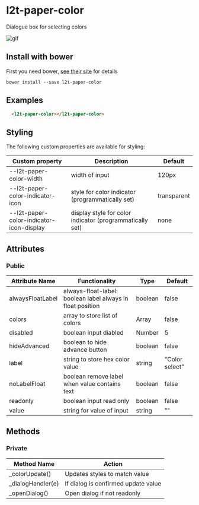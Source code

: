 # l2t-paper-color
Dialogue box for selecting colors

![gif](https://lh3.googleusercontent.com/-PwDk7mMnViE/WTHg2YVFCZI/AAAAAAAAdw4/V8CDBow09tcJMogh3EYGQsMQrMDLxxtkQCL0B/h296/2017-06-02.gif)

## Install with bower

First you need bower, [see their site](http://bower.io/) for details 

```
bower install --save l2t-paper-color
```

## Examples

<!---
```
<custom-element-demo>
  <template>
    <script src="../webcomponentsjs/webcomponents-lite.js"></script>
    <link rel="import" href="l2t-paper-color.html">
	 <next-code-block></next-code-block>
  </template>
</custom-element-demo>
```
-->
```html
  <l2t-paper-color></l2t-paper-color>
```
  
## Styling

The following custom properties are available for styling:

| Custom property | Description | Default |
|----------------|-------------|-------------|
| --l2t-paper-color-width | width of input	 | 120px |
| --l2t-paper-color-indicator-icon | style for color indicator (programmatically set) | transparent |
| --l2t-paper-color-indicator-icon-display | display style for color indicator (programmatically set) | none |

## Attributes

### Public

| Attribute Name | Functionality | Type | Default |
|----------------|-------------|-------------|-------------|
| alwaysFloatLabel | always-float-label: boolean label always in float position | boolean  | false |
| colors | array to store list of colors | Array | false |
| disabled | boolean input diabled | Number | 5 |
| hideAdvanced | boolean to hide advance button | boolean | false |
| label | string to store hex color value | string | "Color select" |
| noLabelFloat | boolean remove label when value contains text | boolean  | false |
| readonly | boolean input read only | boolean | false |
| value | string for value of input | string | "" |

## Methods

### Private

| Method Name | Action |
|----------------|-------------|
| _colorUpdate() | Updates styles to match value |
| _dialogHandler(e) | If dialog is confirmed update value |
| _openDialog() | Open dialog if not readonly |
